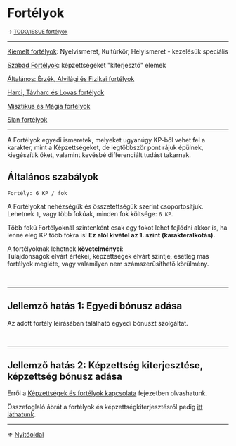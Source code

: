 # Fortélyok

<sub>→ [TODO/ISSUE fortélyok](https://github.com/kaktusztea/km100/wiki/TODO.ISSUE.fortelyok)</sub>

---

[Kiemelt fortélyok](041_kiemelt_fortelyok.md): Nyelvismeret, Kultúrkör, Helyismeret - kezelésük speciális

[Szabad Fortélyok](042_szabad_fortelyok.md): képzettségeket "kiterjesztő" elemek

[Általános: Érzék, Alvilági és Fizikai fortélyok](043_altalanos_fortelyok.md)

[Harci, Távharc és Lovas fortélyok](044_harci_fortelyok.md)

[Misztikus és Mágia fortélyok](045_misztikus_magia_fortelyok.md)

[Slan fortélyok](046_slan_fortelyok.md)


---

A Fortélyok egyedi ismeretek, melyeket ugyanúgy KP-ből vehet fel a karakter, mint a Képzettségeket, de legtöbbször pont rájuk épülnek, kiegészítik őket, valamint kevésbé differenciált tudást takarnak.

## Általános szabályok

```
Fortély: 6 KP / fok
```

A Fortélyokat nehézségük és összetettségük szerint csoportosítjuk. Lehetnek `1`, vagy több fokúak, minden fok költsége: `6 KP`.

Több fokú Fortélyoknál szintenként csak egy fokot lehet fejlődni akkor is, ha lenne elég KP több fokra is! **Ez alól kivétel az 1. szint (karakteralkotás).**

A fortélyoknak lehetnek **követelményei**:\
Tulajdonságok elvárt értékei, képzettségek elvárt szintje, esetleg más fortélyok megléte, vagy valamilyen nem számszerűsíthető körülmény.

<br />

---
## Jellemző hatás 1: Egyedi bónusz adása

Az adott fortély leírásában található egyedi bónuszt szolgáltat.

<br />

---
## Jellemző hatás 2: Képzettség kiterjesztése, képzettség bónusz adása

Erről a [Képzettségek és fortélyok kapcsolata](037_kepzettsegek_fortelyok_kapcsolata.md) fejezetben olvashatunk.

Összefoglaló ábrát a fortélyok és képzettségkiterjesztésről pedig [itt láthatunk](038_fortelyok_kepzettsegkiterjesztes_listaja.md).

---

⚜️ [Nyitóoldal](start.md#4-fort%C3%A9lyok)
